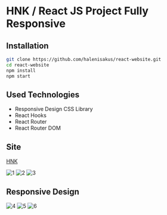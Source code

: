 # HNK / React JS Project Fully Responsive

## Installation

```bash
git clone https://github.com/halenisakus/react-website.git
cd react-website
npm install
npm start
```

## Used Technologies

- Responsive Design CSS Library <br/>
- React Hooks <br/>
- React Router <br/>
- React Router DOM <br/>


## Site

[HNK](https://codesandbox.io/s/github/halenisakus/react-website)


![1](https://user-images.githubusercontent.com/47247825/93689372-aff16680-fad6-11ea-88c5-b6b5a6bd652a.png)
![2](https://user-images.githubusercontent.com/47247825/93689379-b7187480-fad6-11ea-8953-4209959132d2.png)
![3](https://user-images.githubusercontent.com/47247825/93689384-bd0e5580-fad6-11ea-85b9-33e039579cb4.png)



## Responsive Design



![4](https://user-images.githubusercontent.com/47247825/93689396-d9aa8d80-fad6-11ea-80fb-c2b59f04e60d.png)
![5](https://user-images.githubusercontent.com/47247825/93689398-db745100-fad6-11ea-9908-a80d4a35dc0e.png)
![6](https://user-images.githubusercontent.com/47247825/93689411-f5159880-fad6-11ea-98ab-e9152c0c7742.png)



